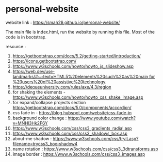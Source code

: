 # personal-website

website link : https://smah29.github.io/personal-website/

The main file is index.html, run the website by running this file. Most of the code is in bootstrap.

resource :

1. https://getbootstrap.com/docs/5.2/getting-started/introduction/
2. https://icons.getbootstrap.com/
3. https://www.w3schools.com/howto/howto_js_slideshow.asp
4. https://web.dev/use-landmarks/#:~:text=HTML5%20elements%20such%20as%20main,for%20users%20of%20assistive%20technology.
5. https://dequeuniversity.com/rules/axe/4.3/region
6. for shaking the elements - https://www.w3schools.com/howto/howto_css_shake_image.asp
7. for expand/collapse projects section https://getbootstrap.com/docs/5.0/components/accordion/
8. css fade in - https://blog.hubspot.com/website/css-fade-in
9. background color change : https://www.youtube.com/watch?v=MNHl3Hk2F6Y
10. https://www.w3schools.com/css/css3_gradients_radial.asp
11. https://www.w3schools.com/css/css3_shadows_box.asp
12. about-me shadow : https://www.w3schools.com/css/tryit.asp?filename=trycss3_box-shadow4
13. name rotation : https://www.w3schools.com/css/css3_3dtransforms.asp
14. image border : https://www.w3schools.com/css/css3_images.asp
